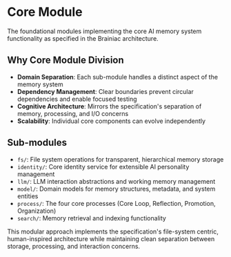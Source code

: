 # Core Module

The foundational modules implementing the core AI memory system functionality as specified in the Brainiac architecture.

## Why Core Module Division

- **Domain Separation**: Each sub-module handles a distinct aspect of the memory system
- **Dependency Management**: Clear boundaries prevent circular dependencies and enable focused testing
- **Cognitive Architecture**: Mirrors the specification's separation of memory, processing, and I/O concerns
- **Scalability**: Individual core components can evolve independently

## Sub-modules

- `fs/`: File system operations for transparent, hierarchical memory storage
- `identity/`: Core identity service for extensible AI personality management
- `llm/`: LLM interaction abstractions and working memory management
- `model/`: Domain models for memory structures, metadata, and system entities
- `process/`: The four core processes (Core Loop, Reflection, Promotion, Organization)
- `search/`: Memory retrieval and indexing functionality

This modular approach implements the specification's file-system centric, human-inspired architecture while maintaining clean separation between storage, processing, and interaction concerns.